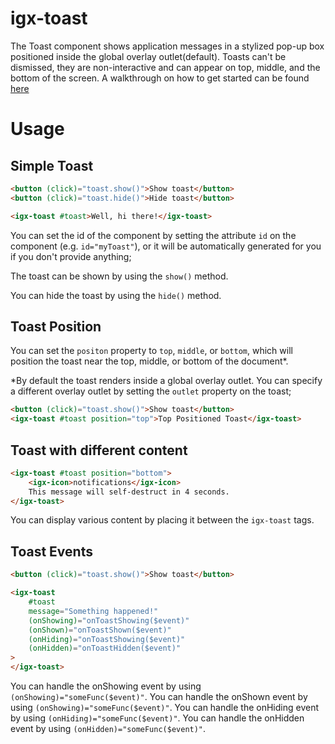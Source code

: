 # igx-toast

The Toast component shows application messages in a stylized pop-up box positioned inside the global overlay outlet(default). Toasts can't be dismissed, they are non-interactive and can appear on top, middle, and the bottom of the screen. A walkthrough on how to get started can be found [here](https://www.infragistics.com/products/ignite-ui-angular/angular/components/toast)

# Usage

## Simple Toast

```html
<button (click)="toast.show()">Show toast</button>
<button (click)="toast.hide()">Hide toast</button>

<igx-toast #toast>Well, hi there!</igx-toast>
```

You can set the id of the component by setting the attribute `id` on the component (e.g. `id="myToast"`), or it will be automatically generated for you if you don't provide anything;

The toast can be shown by using the `show()` method.

You can hide the toast by using the `hide()` method.

## Toast Position
You can set the `positon` property to `top`, `middle`, or `bottom`, which will position the toast near the top, middle, or bottom of the document*.

*By default the toast renders inside a global overlay outlet. You can specify a different overlay outlet by setting the `outlet` property on the toast;

```html
<button (click)="toast.show()">Show toast</button>
<igx-toast #toast position="top">Top Positioned Toast</igx-toast>
```

## Toast with different content

```html
<igx-toast #toast position="bottom">
    <igx-icon>notifications</igx-icon>
    This message will self-destruct in 4 seconds.
</igx-toast>
```

You can display various content by placing it between the `igx-toast` tags.

## Toast Events

```html
<button (click)="toast.show()">Show toast</button>

<igx-toast
    #toast
    message="Something happened!"
    (onShowing)="onToastShowing($event)"
    (onShown)="onToastShown($event)"
    (onHiding)="onToastShowing($event)"
    (onHidden)="onToastHidden($event)"
>
</igx-toast>
```

You can handle the onShowing event by using `(onShowing)="someFunc($event)"`.
You can handle the onShown event by using `(onShowing)="someFunc($event)"`.
You can handle the onHiding event by using `(onHiding)="someFunc($event)"`.
You can handle the onHidden event by using `(onHidden)="someFunc($event)"`.
